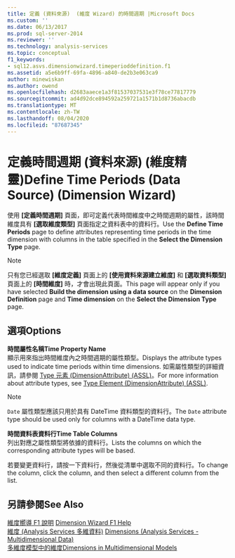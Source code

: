 ```yaml
---
title: 定義 (資料來源)  (維度 Wizard) 的時間週期 |Microsoft Docs
ms.custom: ''
ms.date: 06/13/2017
ms.prod: sql-server-2014
ms.reviewer: ''
ms.technology: analysis-services
ms.topic: conceptual
f1_keywords:
- sql12.asvs.dimensionwizard.timeperioddefinition.f1
ms.assetid: a5e6b9ff-69fa-4896-a840-de2b3e063ca9
author: minewiskan
ms.author: owend
ms.openlocfilehash: d2683aaece1a3f81537037531e3f78ce77817779
ms.sourcegitcommit: ad4d92dce894592a259721a1571b1d8736abacdb
ms.translationtype: MT
ms.contentlocale: zh-TW
ms.lasthandoff: 08/04/2020
ms.locfileid: "87687345"
---
```

# <a name="define-time-periods-data-source-dimension-wizard"></a><span data-ttu-id="78f69-102">定義時間週期 (資料來源) (維度精靈)</span><span class="sxs-lookup"><span data-stu-id="78f69-102">Define Time Periods (Data Source) (Dimension Wizard)</span></span>
  <span data-ttu-id="78f69-103">使用 **[定義時間週期]** 頁面，即可定義代表時間維度中之時間週期的屬性，該時間維度具有 **[選取維度類型]** 頁面指定之資料表中的資料行。</span><span class="sxs-lookup"><span data-stu-id="78f69-103">Use the **Define Time Periods** page to define attributes representing time periods in the time dimension with columns in the table specified in the **Select the Dimension Type** page.</span></span>  
  
> [!NOTE]  
>  <span data-ttu-id="78f69-104"> 只有您已經選取 **[維度定義]** 頁面上的 **[使用資料來源建立維度]** 和 **[選取資料類型]** 頁面上的 **[時間維度]** 時，才會出現此頁面。</span><span class="sxs-lookup"><span data-stu-id="78f69-104">This page will appear only if you have selected **Build the dimension using a data source** on the **Dimension Definition** page and **Time dimension** on the **Select the Dimension Type** page.</span></span>  
  
## <a name="options"></a><span data-ttu-id="78f69-105">選項</span><span class="sxs-lookup"><span data-stu-id="78f69-105">Options</span></span>  
 <span data-ttu-id="78f69-106">**時間屬性名稱**</span><span class="sxs-lookup"><span data-stu-id="78f69-106">**Time Property Name**</span></span>  
 <span data-ttu-id="78f69-107">顯示用來指出時間維度內之時間週期的屬性類型。</span><span class="sxs-lookup"><span data-stu-id="78f69-107">Displays the attribute types used to indicate time periods within time dimensions.</span></span> <span data-ttu-id="78f69-108">如需屬性類型的詳細資訊，請參閱 [Type 元素 &#40;DimensionAttribute&#41; &#40;ASSL&#41;](https://docs.microsoft.com/bi-reference/assl/properties/type-element-dimensionattribute-assl)。</span><span class="sxs-lookup"><span data-stu-id="78f69-108">For more information about attribute types, see [Type Element &#40;DimensionAttribute&#41; &#40;ASSL&#41;](https://docs.microsoft.com/bi-reference/assl/properties/type-element-dimensionattribute-assl).</span></span>  
  
> [!NOTE]  
>  <span data-ttu-id="78f69-109">`Date` 屬性類型應該只用於具有 DateTime 資料類型的資料行。</span><span class="sxs-lookup"><span data-stu-id="78f69-109">The `Date` attribute type should be used only for columns with a DateTime data type.</span></span>  
  
 <span data-ttu-id="78f69-110">**時間資料表資料行**</span><span class="sxs-lookup"><span data-stu-id="78f69-110">**Time Table Columns**</span></span>  
 <span data-ttu-id="78f69-111">列出對應之屬性類型將依據的資料行。</span><span class="sxs-lookup"><span data-stu-id="78f69-111">Lists the columns on which the corresponding attribute types will be based.</span></span>  
  
 <span data-ttu-id="78f69-112">若要變更資料行，請按一下資料行，然後從清單中選取不同的資料行。</span><span class="sxs-lookup"><span data-stu-id="78f69-112">To change the column, click the column, and then select a different column from the list.</span></span>  
  
## <a name="see-also"></a><span data-ttu-id="78f69-113">另請參閱</span><span class="sxs-lookup"><span data-stu-id="78f69-113">See Also</span></span>  
 <span data-ttu-id="78f69-114">[維度嚮導 F1 說明](dimension-wizard-f1-help.md) </span><span class="sxs-lookup"><span data-stu-id="78f69-114">[Dimension Wizard F1 Help](dimension-wizard-f1-help.md) </span></span>  
 <span data-ttu-id="78f69-115">[維度 &#40;Analysis Services 多維資料&#41;](multidimensional-models-olap-logical-dimension-objects/dimensions-analysis-services-multidimensional-data.md) </span><span class="sxs-lookup"><span data-stu-id="78f69-115">[Dimensions &#40;Analysis Services - Multidimensional Data&#41;](multidimensional-models-olap-logical-dimension-objects/dimensions-analysis-services-multidimensional-data.md) </span></span>  
 [<span data-ttu-id="78f69-116">多維度模型中的維度</span><span class="sxs-lookup"><span data-stu-id="78f69-116">Dimensions in Multidimensional Models</span></span>](multidimensional-models/dimensions-in-multidimensional-models.md)  
  
  
